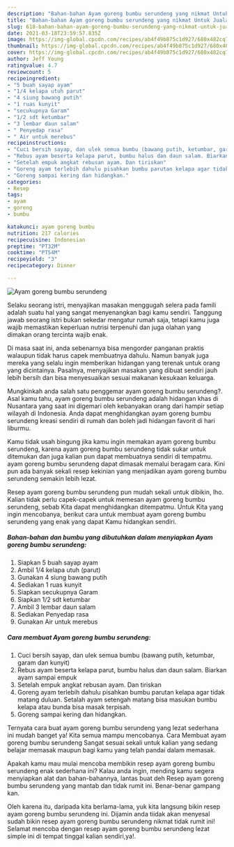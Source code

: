 ```yaml
---
description: "Bahan-bahan Ayam goreng bumbu serundeng yang nikmat Untuk Jualan"
title: "Bahan-bahan Ayam goreng bumbu serundeng yang nikmat Untuk Jualan"
slug: 618-bahan-bahan-ayam-goreng-bumbu-serundeng-yang-nikmat-untuk-jualan
date: 2021-03-18T23:59:57.835Z
image: https://img-global.cpcdn.com/recipes/ab4f49b875c1d927/680x482cq70/ayam-goreng-bumbu-serundeng-foto-resep-utama.jpg
thumbnail: https://img-global.cpcdn.com/recipes/ab4f49b875c1d927/680x482cq70/ayam-goreng-bumbu-serundeng-foto-resep-utama.jpg
cover: https://img-global.cpcdn.com/recipes/ab4f49b875c1d927/680x482cq70/ayam-goreng-bumbu-serundeng-foto-resep-utama.jpg
author: Jeff Young
ratingvalue: 4.7
reviewcount: 5
recipeingredient:
- "5 buah sayap ayam"
- "1/4 kelapa utuh parut"
- "4 siung bawang putih"
- "1 ruas kunyit"
- "secukupnya Garam"
- "1/2 sdt ketumbar"
- "3 lembar daun salam"
- " Penyedap rasa"
- " Air untuk merebus"
recipeinstructions:
- "Cuci bersih sayap, dan ulek semua bumbu (bawang putih, ketumbar, garam dan kunyit)"
- "Rebus ayam beserta kelapa parut, bumbu halus dan daun salam. Biarkan ayam sampai empuk"
- "Setelah empuk angkat rebusan ayam. Dan tiriskan"
- "Goreng ayam terlebih dahulu pisahkan bumbu parutan kelapa agar tidak matang duluan. Setalah ayam setengah matang bisa masukan bumbu kelapa atau bunda bisa masak terpisah."
- "Goreng sampai kering dan hidangkan."
categories:
- Resep
tags:
- ayam
- goreng
- bumbu

katakunci: ayam goreng bumbu 
nutrition: 217 calories
recipecuisine: Indonesian
preptime: "PT32M"
cooktime: "PT54M"
recipeyield: "3"
recipecategory: Dinner

---
```



![Ayam goreng bumbu serundeng](https://img-global.cpcdn.com/recipes/ab4f49b875c1d927/680x482cq70/ayam-goreng-bumbu-serundeng-foto-resep-utama.jpg)

Selaku seorang istri, menyajikan masakan menggugah selera pada famili adalah suatu hal yang sangat menyenangkan bagi kamu sendiri. Tanggung jawab seorang istri bukan sekedar mengatur rumah saja, tetapi kamu juga wajib memastikan keperluan nutrisi terpenuhi dan juga olahan yang dimakan orang tercinta wajib enak.

Di masa  saat ini, anda sebenarnya bisa mengorder panganan praktis walaupun tidak harus capek membuatnya dahulu. Namun banyak juga mereka yang selalu ingin memberikan hidangan yang terenak untuk orang yang dicintainya. Pasalnya, menyajikan masakan yang dibuat sendiri jauh lebih bersih dan bisa menyesuaikan sesuai makanan kesukaan keluarga. 



Mungkinkah anda salah satu penggemar ayam goreng bumbu serundeng?. Asal kamu tahu, ayam goreng bumbu serundeng adalah hidangan khas di Nusantara yang saat ini digemari oleh kebanyakan orang dari hampir setiap wilayah di Indonesia. Anda dapat menghidangkan ayam goreng bumbu serundeng kreasi sendiri di rumah dan boleh jadi hidangan favorit di hari liburmu.

Kamu tidak usah bingung jika kamu ingin memakan ayam goreng bumbu serundeng, karena ayam goreng bumbu serundeng tidak sukar untuk ditemukan dan juga kalian pun dapat membuatnya sendiri di tempatmu. ayam goreng bumbu serundeng dapat dimasak memalui beragam cara. Kini pun ada banyak sekali resep kekinian yang menjadikan ayam goreng bumbu serundeng semakin lebih lezat.

Resep ayam goreng bumbu serundeng pun mudah sekali untuk dibikin, lho. Kalian tidak perlu capek-capek untuk memesan ayam goreng bumbu serundeng, sebab Kita dapat menghidangkan ditempatmu. Untuk Kita yang ingin mencobanya, berikut cara untuk membuat ayam goreng bumbu serundeng yang enak yang dapat Kamu hidangkan sendiri.

<!--inarticleads1-->

##### Bahan-bahan dan bumbu yang dibutuhkan dalam menyiapkan Ayam goreng bumbu serundeng:

1. Siapkan 5 buah sayap ayam
1. Ambil 1/4 kelapa utuh (parut)
1. Gunakan 4 siung bawang putih
1. Sediakan 1 ruas kunyit
1. Siapkan secukupnya Garam
1. Siapkan 1/2 sdt ketumbar
1. Ambil 3 lembar daun salam
1. Sediakan  Penyedap rasa
1. Gunakan  Air untuk merebus




<!--inarticleads2-->

##### Cara membuat Ayam goreng bumbu serundeng:

1. Cuci bersih sayap, dan ulek semua bumbu (bawang putih, ketumbar, garam dan kunyit)
1. Rebus ayam beserta kelapa parut, bumbu halus dan daun salam. Biarkan ayam sampai empuk
1. Setelah empuk angkat rebusan ayam. Dan tiriskan
1. Goreng ayam terlebih dahulu pisahkan bumbu parutan kelapa agar tidak matang duluan. Setalah ayam setengah matang bisa masukan bumbu kelapa atau bunda bisa masak terpisah.
1. Goreng sampai kering dan hidangkan.




Ternyata cara buat ayam goreng bumbu serundeng yang lezat sederhana ini mudah banget ya! Kita semua mampu mencobanya. Cara Membuat ayam goreng bumbu serundeng Sangat sesuai sekali untuk kalian yang sedang belajar memasak maupun bagi kamu yang telah pandai dalam memasak.

Apakah kamu mau mulai mencoba membikin resep ayam goreng bumbu serundeng enak sederhana ini? Kalau anda ingin, mending kamu segera menyiapkan alat dan bahan-bahannya, lantas buat deh Resep ayam goreng bumbu serundeng yang mantab dan tidak rumit ini. Benar-benar gampang kan. 

Oleh karena itu, daripada kita berlama-lama, yuk kita langsung bikin resep ayam goreng bumbu serundeng ini. Dijamin anda tiidak akan menyesal sudah bikin resep ayam goreng bumbu serundeng nikmat tidak rumit ini! Selamat mencoba dengan resep ayam goreng bumbu serundeng lezat simple ini di tempat tinggal kalian sendiri,ya!.

